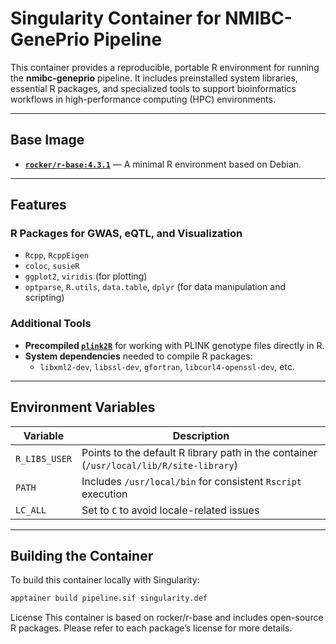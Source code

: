 # Singularity Container for NMIBC-GenePrio Pipeline

This container provides a reproducible, portable R environment for running the **nmibc-geneprio** pipeline. It includes preinstalled system libraries, essential R packages, and specialized tools to support bioinformatics workflows in high-performance computing (HPC) environments.

---

## Base Image

- **[`rocker/r-base:4.3.1`](https://hub.docker.com/r/rocker/r-base)** — A minimal R environment based on Debian.

---

## Features

### R Packages for GWAS, eQTL, and Visualization

- `Rcpp`, `RcppEigen`
- `coloc`, `susieR`
- `ggplot2`, `viridis` (for plotting)
- `optparse`, `R.utils`, `data.table`, `dplyr` (for data manipulation and scripting)

### Additional Tools

- **Precompiled [`plink2R`](https://github.com/gabraham/plink2R)** for working with PLINK genotype files directly in R.
- **System dependencies** needed to compile R packages:
  - `libxml2-dev`, `libssl-dev`, `gfortran`, `libcurl4-openssl-dev`, etc.

---

## Environment Variables

| Variable         | Description                                                                 |
|------------------|-----------------------------------------------------------------------------|
| `R_LIBS_USER`     | Points to the default R library path in the container (`/usr/local/lib/R/site-library`) |
| `PATH`            | Includes `/usr/local/bin` for consistent `Rscript` execution               |
| `LC_ALL`          | Set to `C` to avoid locale-related issues                                  |

---

## Building the Container

To build this container locally with Singularity:

```bash
apptainer build pipeline.sif singularity.def
```

License
This container is based on rocker/r-base and includes open-source R packages. Please refer to each package’s license for more details.

